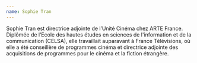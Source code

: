 ```yaml
---
name: Sophie Tran
---
```

Sophie Tran est directrice adjointe de l’Unité Cinéma chez ARTE France. Diplômée de l’Ecole des hautes études en sciences de l'information et de la communication (CELSA), elle travaillait auparavant à France Télévisions, où elle a été conseillère de programmes cinéma et directrice adjointe des acquisitions de programmes pour le cinéma et la fiction étrangère.